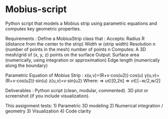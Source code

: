 # Mobius-script
Python script that models a Mobius strip using parametric equations and computes key geometric properties.

Requirements : Define a MobiusStrip class that : Accepts: 
Radius R (distance from the center to the strip) 
Width w (strip width) Resolution n (number of points in the mesh)
number of points n Computes: A 3D mesh/grid of (x, y, z) points on the surface
Output:
Surface area (numerically, using integration or approximation)
Edge length (numerically along the boundary)

Parametric Equation of Mobius Strip :
x(u,v)=(R+v⋅cos⁡(u2))⋅cos⁡(u) y(u,v)=(R+v⋅cos⁡(u2))⋅sin⁡(u) z(u,v)=v⋅sin⁡(u2)
Where: => u∈[0,2π] => v∈[−w/2,w/2]

Deliverables : Python script (clean, modular, commented). 3D plot or screenshot (if you include visualization).

This assignment tests: 1) Parametric 3D modeling
2) Numerical integration / geometry 
3) Visualization 
4) Code clarity
